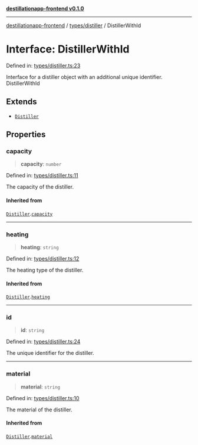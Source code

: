 [**destillationapp-frontend v0.1.0**](../../../README.md)

***

[destillationapp-frontend](../../../modules.md) / [types/distiller](../README.md) / DistillerWithId

# Interface: DistillerWithId

Defined in: [types/distiller.ts:23](https://github.com/DestillApp/main/blob/ec2df52a50a22efb35f12a0243274f6d03fbca52/frontend/src/types/distiller.ts#L23)

Interface for a distiller object with an additional unique identifier.
 DistillerWithId

## Extends

- [`Distiller`](Distiller.md)

## Properties

### capacity

> **capacity**: `number`

Defined in: [types/distiller.ts:11](https://github.com/DestillApp/main/blob/ec2df52a50a22efb35f12a0243274f6d03fbca52/frontend/src/types/distiller.ts#L11)

The capacity of the distiller.

#### Inherited from

[`Distiller`](Distiller.md).[`capacity`](Distiller.md#capacity)

***

### heating

> **heating**: `string`

Defined in: [types/distiller.ts:12](https://github.com/DestillApp/main/blob/ec2df52a50a22efb35f12a0243274f6d03fbca52/frontend/src/types/distiller.ts#L12)

The heating type of the distiller.

#### Inherited from

[`Distiller`](Distiller.md).[`heating`](Distiller.md#heating)

***

### id

> **id**: `string`

Defined in: [types/distiller.ts:24](https://github.com/DestillApp/main/blob/ec2df52a50a22efb35f12a0243274f6d03fbca52/frontend/src/types/distiller.ts#L24)

The unique identifier for the distiller.

***

### material

> **material**: `string`

Defined in: [types/distiller.ts:10](https://github.com/DestillApp/main/blob/ec2df52a50a22efb35f12a0243274f6d03fbca52/frontend/src/types/distiller.ts#L10)

The material of the distiller.

#### Inherited from

[`Distiller`](Distiller.md).[`material`](Distiller.md#material)
